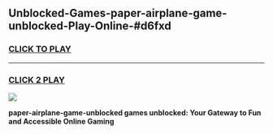 
## Unblocked-Games-paper-airplane-game-unblocked-Play-Online-#d6fxd
<h3>
<a href="https://premium.freeplayer.one?title=paper-airplane-game-unblocked&ref=27F">CLICK TO PLAY</a></h3>
<hr>

<h3>
<a href="https://premium.freeplayer.one?title=paper-airplane-game-unblocked&ref=27F">CLICK 2 PLAY</a>
  
</h3>

<a href="https://premium.freeplayer.one?title=paper-airplane-game-unblocked&ref=27F"><img src="https://clearcache.store/games.png"></a>


**paper-airplane-game-unblocked games unblocked: Your Gateway to Fun and Accessible Online Gaming**

